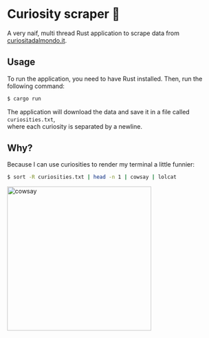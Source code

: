 # Curiosity scraper 🔎

A very naif, multi thread Rust application to scrape data from [curiositadalmondo.it](https://curiositadalmondo.it/).

## Usage

To run the application, you need to have Rust installed. 
Then, run the following command:

```bash
$ cargo run
```
The application will download the data and save it in a file called `curiosities.txt`,   
where each curiosity is separated by a newline.

## Why?

Because I can use curiosities to render my terminal a little funnier:

```bash
$ sort -R curiosities.txt | head -n 1 | cowsay | lolcat
```

<img width="335" alt="cowsay" src="https://github.com/gabrieledarrigo/curiosities-scraper/assets/1985555/5f691328-ab53-4482-beea-84462ddbede6">
